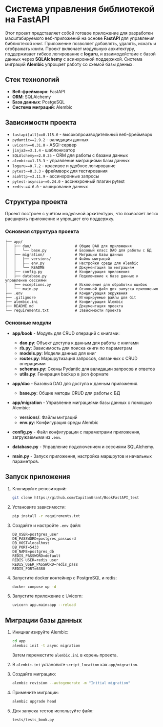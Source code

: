 # Cистема управления библиотекой на FastAPI

Этот проект представляет собой готовое приложение для разработки масштабируемого веб-приложений на основе **FastAPI** 
для управления библиотекой книг. Приложение позволяет добавлять, удалять, искать и отображать книги. 
Проект включает модульную архитектуру, поддерживает гибкое логирование с **loguru**, и взаимодействие с базой данных 
через **SQLAlchemy** с асинхронной поддержкой. Система миграций **Alembic** упрощает работу со схемой базы данных.

## Стек технологий

- **Веб-фреймворк**: FastAPI
- **ORM**: SQLAlchemy
- **База данных**: PostgeSQL
- **Система миграций**: Alembic

## Зависимости проекта

- `fastapi[all]==0.115.0` - высокопроизводительный веб-фреймворк
- `pydantic==2.9.2` - валидация данных
- `uvicorn==0.31.0` - ASGI-сервер
- `jinja2==3.1.4` - шаблонизатор
- `SQLAlchemy==2.0.35` - ORM для работы с базами данных
- `alembic==1.13.3` - управление миграциями базы данных
- `loguru==0.7.2` - красивое и удобное логирование
- `pytest~=8.3.3` - фреймворк для тестирования
- `aiohttp~=3.11.9` - ассинхронные запросы
- `pytest-asyncio~=0.24.0` - ассинхронный плагин pytest
- `redis~=4.6.0` - кэширование данных

## Структура проекта

Проект построен с учётом модульной архитектуры, что позволяет легко расширять приложение и упрощает его поддержку.


### Основная структура проекта

```
├── app/
│   ├── dao/                    # Общие DAO для приложения
│   │   └── base.py             # Базовый класс DAO для работы с БД
│   ├── migration/              # Миграции базы данных
│   │   ├── versions/           # Файлы миграций
│   │   ├── env.py              # Настройки среды для Alembic
│   │   └── README              # Документация по миграциям
│   ├── config.py               # Конфигурация приложения
│   ├── database.py             # Подключение к базе данных и управление сессиями
│   ├── exceptions.py           # Исключения для обработки ошибок
│   └── main.py                 # Основной файл для запуска приложения
├── .env                        # Конфигурация окружения
├── .gitignore                  # Игнорируемые файлы для Git
├── alembic.ini                 # Конфигурация Alembic
├── README.md                   # Документация проекта
└── requirements.txt            # Зависимости проекта
```

### Основные модули

- **app/book** - Модуль для CRUD операций с книгами:
    - **dao.py**: Объект доступа к данным для работы с книгами
    - **rb.py**: Зависимость для поиска книги по параметрам
    - **models.py**: Модели данных для книг
    - **router.py**: Маршрутизация запросов, связанных с CRUD  операциями
    - **schemas.py**: Схемы Pydantic для валидации запросов и ответов
    - **utils.py**: Генерация backup в json формате

- **app/dao** - Базовый DAO для доступа к данным приложения.
    - **base.py**: Общие методы CRUD для работы с БД

- **app/migration** - Управление миграциями базы данных с помощью Alembic:
    - **versions/**: Файлы миграций
    - **env.py**: Конфигурация среды Alembic


- **config.py** - Файл конфигурации с параметрами приложения, загружаемыми из `.env`.

- **database.py** - Управление подключением и сессиями SQLAlchemy.

- **main.py** - Запуск приложения, настройка маршрутов и начальных параметров.


## Запуск приложения

1. Клонируйте репозиторий:

   ```bash
   git clone https://github.com/CapitanGrant/BookFastAPI_test
   ```

2. Установите зависимости:

   ```bash
   pip install -r requirements.txt
   ```

3. Создайте и настройте `.env` файл:

   ```env
   DB_USER=postgres_user
   DB_PASSWORD=postgres_password
   DB_HOST=localhost
   DB_PORT=5433
   DB_NAME=postgres_db
   REDIS_PASSWORD=default
   REDIS_USER=redis_user
   REDIS_USER_PASSWORD=redis_pass
   REDIS_PORT=6380
   ```
4. Запустите docker контейнер c PostgreSQL и redis:

   ```bash
   docker compose up -d
   ```

5. Запустите приложение с Uvicorn:

   ```bash
   uvicorn app.main:app --reload
   ```

## Миграции базы данных

1. Инициализируйте Alembic:

   ```bash
   cd app
   alembic init -t async migration
   ```

   Затем переместите `alembic.ini` в корень проекта.

2. В `alembic.ini` установите `script_location` как `app/migration`.

3. Создайте миграцию:

   ```bash
   alembic revision --autogenerate -m "Initial migration"
   ```

4. Примените миграции:

   ```bash
   alembic upgrade head
   ```
5. Для запуска тестов используйте файл:
    ```bash
   tests/tests_book.py
   ```
